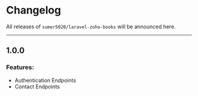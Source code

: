 # Changelog

All releases of `sumer5020/laravel-zoho-books` will be announced here.

-------------------------------

## 1.0.0

### Features:
* Authentication Endpoints
* Contact Endpoints

